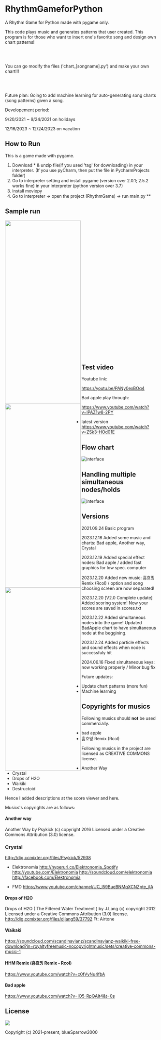 # RhythmGameforPython
A Rhythm Game for Python made with pygame only. 


This code plays music and generates patterns that user created. 
This program is for those who want to insert one's favorite song and design own chart patterns!



<br><br>


You can go modify the files ('chart_[songname].py') and make your own chart!!!

<br><br>

Future plan: Going to add machine learning for auto-generating song charts (song patterns) given a song.


Developement period: 


9/20/2021 ~ 9/24/2021 on holidays 


12/16/2023 ~ 12/24/2023 on vacation


## How to Run


This is a game made with pygame.


1. Download \* & unzip file(if you used 'tag' for downloading) in your interpreter. (If you use pyCharm, then put the file in PycharmProjects folder)
2. Go to interpreter setting and install pygame (version over 2.0.1; 2.5.2 works fine) in your interpreter (python version over 3.7)
3. Install moviepy 
4. Go to interpreter -> open the project (RhythmGame) -> run main.py **


## Sample run
<img src="../main/run_images/main.png" width="250" height="604" align="left">
<img src="../main/run_images/game.png" width="250" height="604" align="left">
<img src="../main/run_images/score_view.png" width="250" height="604" align="left">

<img src="../main/run_images/score_view.png" width="1" height="1" align="right">


<br><br><br><br><br><br><br><br><br><br><br><br><br><br><br><br><br><br><br><br><br><br>
<br><br><br><br>



## Test video
Youtube link:


https://youtu.be/PANy0exBOq4


Bad apple play through:


https://www.youtube.com/watch?v=IPAZ1w8-2PY


- latest version
https://www.youtube.com/watch?v=ZSk3-HOd01E

## Flow chart
![interface](../main/run_images/flow_chart_new.png)



## Handling multiple simultaneous nodes/holds
![interface](../main/run_images/multi_tiles.png)


## Versions
2021.09.24 Basic program 


2023.12.18 Added some music and charts: Bad apple, Another way, Crystal


2023.12.19 Added special effect nodes: Bad apple / added fast graphics for low spec. computer


2023.12.20 Added new music: 흠흐밍 Remix (Rcol) / option and song choosing screen are now separated!


2023.12.20 [V2.0 Complete update] Added scoring system! Now your scores are saved in scores.txt


2023.12.22 Added simultaneous nodes into the game! Updated BadApple chart to have simultaneous node at the beggining. 


2023.12.24 Added particle effects and sound effects when node is successfuly hit



2024.06.16 Fixed simultaneous keys: now working properly / Minor bug fix



Future updates:

- Update chart patterns (more fun)
- Machine learning





## Copyrights for musics
Following musics should **not** be used commercially.
- bad apple
- 흠흐밍 Remix (Rcol)


Following musics in the project are licensed as CREATIVE COMMONS license. 
- Another Way
- Crystal
- Drops of H2O
- Waikiki
- Destructoid


Hence I added descriptions at the score viewer and here.


Musics's copyrights are as follows:


#### Another way


Another Way by Psykick (c) copyright 2016 Licensed under a Creative Commons Attribution (3.0) license. 


### Crystal


http://dig.ccmixter.org/files/Psykick/52938
- Elektronomia 
http://hyperurl.co/Elektronomia_Spotify 
http://youtube.com/Elektronomia 
http://soundcloud.com/elektronomia 
http://facebook.com/Elektronomia

- FMD
https://www.youtube.com/channel/UC_l59BueBNMqXCNZpte_jlA


#### Drops of H2O 


Drops of H2O ( The Filtered Water Treatment ) by J.Lang (c) copyright 2012 Licensed under a Creative Commons Attribution (3.0) license. http://dig.ccmixter.org/files/djlang59/37792 Ft: Airtone


#### Waikaki


https://soundcloud.com/scandinavianz/scandinavianz-waikiki-free-download?in=royaltyfreemusic-nocopyrightmusic/sets/creative-commons-music-1


#### HHM Remix (흠흐밍 Remix - Rcol)


https://www.youtube.com/watch?v=c0fVyNu4fbA



#### Bad apple


https://www.youtube.com/watch?v=iO5-RpQAIt4&t=0s





## License
<img src="https://img.shields.io/cocoapods/l/AFNetworking.svg?style=style&label=License&maxAge=2592000/master/LICENSE">

Copyright (c) 2021-present, blueSparrow2000

